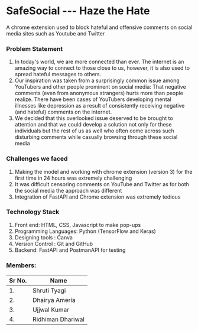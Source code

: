 # SafeSocial --- Haze the Hate

A chrome extension used to block hateful and offensive comments on social media sites such as Youtube and Twitter

### Problem Statement
1. In today's world, we are more connected than ever. The internet is an amazing way to connect to those close to us, however, it is also used to spread hateful messages to others. 
2. Our inspiration was taken from a surprisingly common issue among YouTubers and other people prominent on social media: That negative comments (even from anonymous strangers) hurts more than people realize. There have been cases of YouTubers developing mental illnesses like depression as a result of consistently receiving negative (and hateful) comments on the internet. 
3. We decided that this overlooked issue deserved to be brought to attention and that we could develop a solution not only for these individuals but the rest of us as well who often come across such disturbing comments while casually browsing through these social media

### Challenges we faced
1. Making the model and working with chrome extension (version 3) for the first time in 24 hours was extremely challenging
2. It was difficult censoring comments on YouTube and Twitter as for both the social media the approach was different
3. Integration of FastAPI and Chrome extension was extremely tedious

### Technology Stack
1. Front end: HTML, CSS, Javascript to make pop-ups
2. Programming Languages: Python (TensorFlow and Keras)
3. Designing tools : Canva
4. Version Control : Git and GitHub
5. Backend: FastAPI and PostmanAPI for testing

### Members:
| Sr No. | Name               |
| -------| -------------------|  
| 1.     | Shruti Tyagi       | 
| 2.     | Dhairya Ameria     | 
| 3.     | Ujjwal Kumar       |
| 4.     | Ridhiman Dhariwal  |
